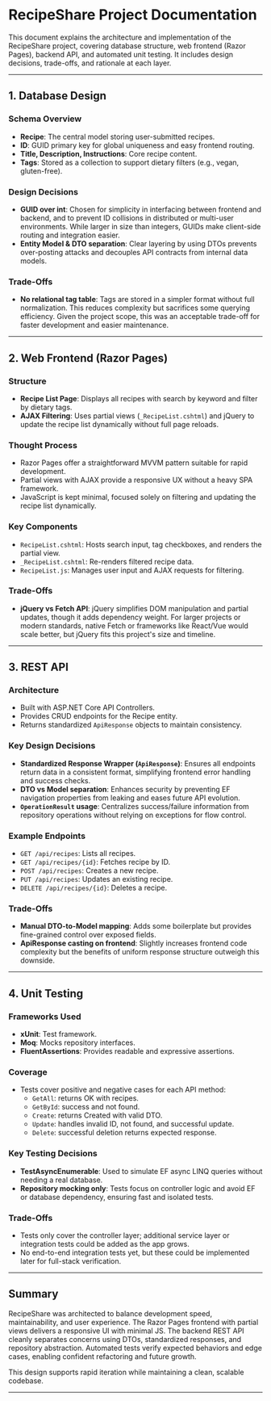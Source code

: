 # RecipeShare Project Documentation

This document explains the architecture and implementation of the RecipeShare project, covering database structure, web frontend (Razor Pages), backend API, and automated unit testing. It includes design decisions, trade-offs, and rationale at each layer.

---

## 1. Database Design

### Schema Overview
- **Recipe**: The central model storing user-submitted recipes.
- **ID**: GUID primary key for global uniqueness and easy frontend routing.
- **Title, Description, Instructions**: Core recipe content.
- **Tags**: Stored as a collection to support dietary filters (e.g., vegan, gluten-free).

### Design Decisions
- **GUID over int**: Chosen for simplicity in interfacing between frontend and backend, and to prevent ID collisions in distributed or multi-user environments. While larger in size than integers, GUIDs make client-side routing and integration easier.
- **Entity Model & DTO separation**: Clear layering by using DTOs prevents over-posting attacks and decouples API contracts from internal data models.

### Trade-Offs
- **No relational tag table**: Tags are stored in a simpler format without full normalization. This reduces complexity but sacrifices some querying efficiency. Given the project scope, this was an acceptable trade-off for faster development and easier maintenance.

---

## 2. Web Frontend (Razor Pages)

### Structure
- **Recipe List Page**: Displays all recipes with search by keyword and filter by dietary tags.
- **AJAX Filtering**: Uses partial views (`_RecipeList.cshtml`) and jQuery to update the recipe list dynamically without full page reloads.

### Thought Process
- Razor Pages offer a straightforward MVVM pattern suitable for rapid development.
- Partial views with AJAX provide a responsive UX without a heavy SPA framework.
- JavaScript is kept minimal, focused solely on filtering and updating the recipe list dynamically.

### Key Components
- `RecipeList.cshtml`: Hosts search input, tag checkboxes, and renders the partial view.
- `_RecipeList.cshtml`: Re-renders filtered recipe data.
- `RecipeList.js`: Manages user input and AJAX requests for filtering.

### Trade-Offs
- **jQuery vs Fetch API**: jQuery simplifies DOM manipulation and partial updates, though it adds dependency weight. For larger projects or modern standards, native Fetch or frameworks like React/Vue would scale better, but jQuery fits this project's size and timeline.

---

## 3. REST API

### Architecture
- Built with ASP.NET Core API Controllers.
- Provides CRUD endpoints for the Recipe entity.
- Returns standardized `ApiResponse` objects to maintain consistency.

### Key Design Decisions
- **Standardized Response Wrapper (`ApiResponse`)**: Ensures all endpoints return data in a consistent format, simplifying frontend error handling and success checks.
- **DTO vs Model separation**: Enhances security by preventing EF navigation properties from leaking and eases future API evolution.
- **`OperationResult` usage**: Centralizes success/failure information from repository operations without relying on exceptions for flow control.

### Example Endpoints
- `GET /api/recipes`: Lists all recipes.
- `GET /api/recipes/{id}`: Fetches recipe by ID.
- `POST /api/recipes`: Creates a new recipe.
- `PUT /api/recipes`: Updates an existing recipe.
- `DELETE /api/recipes/{id}`: Deletes a recipe.

### Trade-Offs
- **Manual DTO-to-Model mapping**: Adds some boilerplate but provides fine-grained control over exposed fields.
- **ApiResponse casting on frontend**: Slightly increases frontend code complexity but the benefits of uniform response structure outweigh this downside.

---

## 4. Unit Testing

### Frameworks Used
- **xUnit**: Test framework.
- **Moq**: Mocks repository interfaces.
- **FluentAssertions**: Provides readable and expressive assertions.

### Coverage
- Tests cover positive and negative cases for each API method:
  - `GetAll`: returns OK with recipes.
  - `GetById`: success and not found.
  - `Create`: returns Created with valid DTO.
  - `Update`: handles invalid ID, not found, and successful update.
  - `Delete`: successful deletion returns expected response.

### Key Testing Decisions
- **TestAsyncEnumerable**: Used to simulate EF async LINQ queries without needing a real database.
- **Repository mocking only**: Tests focus on controller logic and avoid EF or database dependency, ensuring fast and isolated tests.

### Trade-Offs
- Tests only cover the controller layer; additional service layer or integration tests could be added as the app grows.
- No end-to-end integration tests yet, but these could be implemented later for full-stack verification.

---

## Summary

RecipeShare was architected to balance development speed, maintainability, and user experience. The Razor Pages frontend with partial views delivers a responsive UI with minimal JS. The backend REST API cleanly separates concerns using DTOs, standardized responses, and repository abstraction. Automated tests verify expected behaviors and edge cases, enabling confident refactoring and future growth.

This design supports rapid iteration while maintaining a clean, scalable codebase.

---
